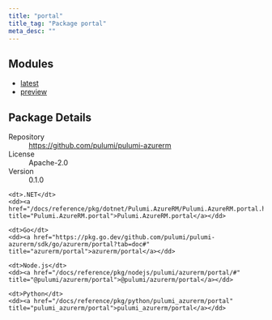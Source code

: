 ```yaml
---
title: "portal"
title_tag: "Package portal"
meta_desc: ""
---
```


<!-- WARNING: this file was generated by Pulumi Docs Generator. -->
<!-- Do not edit by hand unless you're certain you know what you are doing! -->



<h2 id="modules">Modules</h2>
<ul class="api">
    <li><a href="latest/" title="latest"><span class="symbol module"></span>latest</a></li>
    <li><a href="preview/" title="preview"><span class="symbol module"></span>preview</a></li>
</ul>

<h2 id="package-details">Package Details</h2>
<dl class="package-details">
	<dt>Repository</dt>
	<dd><a href="https://github.com/pulumi/pulumi-azurerm">https://github.com/pulumi/pulumi-azurerm</a></dd>
	<dt>License</dt>
	<dd>Apache-2.0</dd>
	<dt>Version</dt>
	<dd>0.1.0</dd>
</dl>



<dl class="tabular">

    <dt>.NET</dt>
    <dd><a href="/docs/reference/pkg/dotnet/Pulumi.AzureRM/Pulumi.AzureRM.portal.html" title="Pulumi.AzureRM.portal">Pulumi.AzureRM.portal</a></dd>

    <dt>Go</dt>
    <dd><a href="https://pkg.go.dev/github.com/pulumi/pulumi-azurerm/sdk/go/azurerm/portal?tab=doc#" title="azurerm/portal">azurerm/portal</a></dd>

    <dt>Node.js</dt>
    <dd><a href="/docs/reference/pkg/nodejs/pulumi/azurerm/portal/#" title="@pulumi/azurerm/portal">@pulumi/azurerm/portal</a></dd>

    <dt>Python</dt>
    <dd><a href="/docs/reference/pkg/python/pulumi_azurerm/portal" title="pulumi_azurerm/portal">pulumi_azurerm/portal</a></dd>

</dl>

